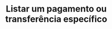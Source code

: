 ---
title: Listar um pagamento ou transferência específico
api:
  file: openfinance e payments.yaml
  operationId: get_companyid-banking-payments-paymentid
hidden: false
---